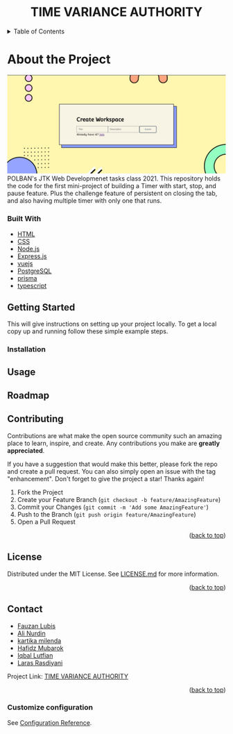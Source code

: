 <div id="top"></div>
<!--
*** Thanks for checking out the Best-README-Template. If you have a suggestion
*** that would make this better, please fork the repo and create a pull request
*** or simply open an issue with the tag "enhancement".
*** Don't forget to give the project a star!
*** Thanks again! Now go create something AMAZING! :D
-->

<!-- PROJECT SHIELDS -->
<!--
*** I'm using markdown "reference style" links for readability.
*** Reference links are enclosed in brackets [ ] instead of parentheses ( ).
*** See the bottom of this document for the declaration of the reference variables
*** for contributors-url, forks-url, etc. This is an optional, concise syntax you may use.
*** https://www.markdownguide.org/basic-syntax/#reference-style-links
-->

<!-- TABLE OF CONTENTS -->
<h1 align="center">TIME VARIANCE AUTHORITY</h1>

<details>
  <summary>Table of Contents</summary>
  <ol>
    <li>
      <a href="#about-the-project">About The Project</a>
      <ul>
        <li><a href="#built-with">Built With</a></li>
      </ul>
    </li>
    <li>
      <a href="#getting-started">Getting Started</a>
      <ul>
        <li><a href="#installation">Installation</a></li>
      </ul>
    </li>
    <li><a href="#usage">Usage</a></li>
    <li><a href="#roadmap">Roadmap</a></li>
    <li><a href="#contributing">Contributing</a></li>
    <li><a href="#license">License</a></li>
    <li><a href="#contact">Contact</a></li>
    <li><a href="#acknowledgments">Acknowledgments</a></li>
  </ol>
</details>

# About the Project

<img src = UI.jpeg>
POLBAN's JTK Web Developmenet tasks class 2021. This repository holds the code for the first mini-project of building a Timer with start, stop, and pause feature. Plus the challenge feature of persistent on closing the tab, and also having multiple timer with only one that runs.


### Built With
* [HTML](https://developer.mozilla.org/en-US/docs/Web/HTML/)
* [CSS](https://developer.mozilla.org/en-US/docs/Web/CSS)
* [Node.js](https://nodejs.org/)
* [Express.js](https://expressjs.com/)
* [vuejs](https://vuejs.org/)
* [PostgreSQL](https://www.postgresql.org/)
* [prisma](https://www.prisma.io/)
* [typescript](https://www.typescriptlang.org/)

<!-- GETTING STARTED -->
## Getting Started
This will give instructions on setting up your project locally.
To get a local copy up and running follow these simple example steps.

### Installation

<!-- USAGE EXAMPLES -->
## Usage

<!-- ROADMAP -->
## Roadmap

<!-- CONTRIBUTING -->
## Contributing
Contributions are what make the open source community such an amazing place to learn, inspire, and create. Any contributions you make are **greatly appreciated**.

If you have a suggestion that would make this better, please fork the repo and create a pull request. You can also simply open an issue with the tag "enhancement".
Don't forget to give the project a star! Thanks again!

1. Fork the Project
2. Create your Feature Branch (`git checkout -b feature/AmazingFeature`)
3. Commit your Changes (`git commit -m 'Add some AmazingFeature'`)
4. Push to the Branch (`git push origin feature/AmazingFeature`)
5. Open a Pull Request

<p align="right">(<a href="#top">back to top</a>)</p>



<!-- LICENSE -->
## License

Distributed under the MIT License. See [LICENSE.md](https://github.com/Kel2-WebDev/Kelompok2_timer_vue/blob/main/LICENSE.txt) for more information.

<p align="right">(<a href="#top">back to top</a>)</p>

<!-- CONTACT -->
## Contact

* [Fauzan Lubis](https://github.com/fauh45)
* [Ali Nurdin](https://github.com/alinrdinn)
* [kartika milenda](https://github.com/kartikamilenda)
* [Hafidz Mubarok](https://github.com/HafidzMubarok)
* [Iqbal Lutfian](https://github.com/piolopolo)
* [Laras Rasdiyani](https://github.com/larasras)

Project Link: [TIME VARIANCE AUTHORITY](https://github.com/Kel2-WebDev/Kelompok2_timer_vue#usage)

<p align="right">(<a href="#top">back to top</a>)</p>


### Customize configuration
See [Configuration Reference](https://cli.vuejs.org/config/).
